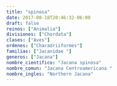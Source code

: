 ```yaml
---
title: "spinosa"
date: 2017-08-18T20:46:32-06:00
draft: false
reinos: ["Animalia"]
divisiones: ["Chordata"]
clases: ["Aves"]
ordenes: ["Charadriiformes"]
familias: ["Jacanidae "]
generos: ["Jacana"]
nombre_cientifico: "Jacana spinosa"
nombre_comun: "Jacana Centroamericana "
nombre_ingles: "Northern Jacana"
---
```

